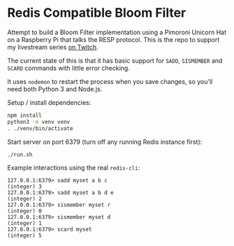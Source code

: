 # Redis Compatible Bloom Filter

Attempt to build a Bloom Filter implementation using a Pimoroni Unicorn Hat on a Raspberry Pi that talks the RESP protocol.  This is the repo to support my livestream series [on Twitch](https://twitch.tv/redisinc).

The current state of this is that it has basic support for `SADD`, `SISMEMBER` and `SCARD` commands with little error checking.

It uses `nodemon` to restart the process when you save changes, so you'll need both Python 3 and Node.js.

Setup / install dependencies:

```bash
npm install
python3 -m venv venv
. ./venv/bin/activate
```

Start server on port 6379 (turn off any running Redis instance first):

```bash
./run.sh
```

Example interactions using the real `redis-cli`:

```
127.0.0.1:6379> sadd myset a b c
(integer) 3
127.0.0.1:6379> sadd myset a b d e
(integer) 2
127.0.0.1:6379> sismember myset r
(integer) 0
127.0.0.1:6379> sismember myset d
(integer) 1
127.0.0.1:6379> scard myset
(integer) 5
```